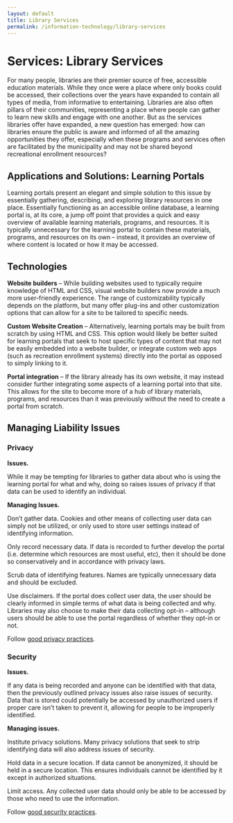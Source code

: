 ```yaml
---
layout: default
title: Library Services
permalink: /information-technology/library-services
---
```

# Services: Library Services

For many people, libraries are their premier source of free, accessible education materials. While they once were a place where only books could be accessed, their collections over the years have expanded to contain all types of media, from informative to entertaining. Libraries are also often pillars of their communities, representing a place where people can gather to learn new skills and engage with one another. But as the services libraries offer have expanded, a new question has emerged: how can libraries ensure the public is aware and informed of all the amazing opportunities they offer, especially when these programs and services often are facilitated by the municipality and may not be shared beyond recreational enrollment resources?

## Applications and Solutions: Learning Portals

Learning portals present an elegant and simple solution to this issue by essentially gathering, describing, and exploring library resources in one place. Essentially functioning as an accessible online database, a learning portal is, at its core, a jump off point that provides a quick and easy overview of available learning materials, programs, and resources. It is typically unnecessary for the learning portal to contain these materials, programs, and resources on its own – instead, it provides an overview of where content is located or how it may be accessed.

## Technologies

**Website builders** – While building websites used to typically require knowledge of HTML and CSS, visual website builders now provide a much more user-friendly experience. The range of customizability typically depends on the platform, but many offer plug-ins and other customization options that can allow for a site to be tailored to specific needs.

**Custom Website Creation** – Alternatively, learning portals may be built from scratch by using HTML and CSS. This option would likely be better suited for learning portals that seek to host specific types of content that may not be easily embedded into a website builder, or integrate custom web apps (such as recreation enrollment systems) directly into the portal as opposed to simply linking to it.

**Portal integration** – If the library already has its own website, it may instead consider further integrating some aspects of a learning portal into that site. This allows for the site to become more of a hub of library materials, programs, and resources than it was previously without the need to create a portal from scratch. 

## Managing Liability Issues

### Privacy

**Issues.** 

While it may be tempting for libraries to gather data about who is using the learning portal for what and why, doing so raises issues of privacy if that data can be used to identify an individual. 

**Managing Issues.**

Don’t gather data. Cookies and other means of collecting user data can simply not be utilized, or only used to store user settings instead of identifying information.

Only record necessary data. If data is recorded to further develop the portal (i.e. determine which resources are most useful, etc), then it should be done so conservatively and in accordance with privacy laws. 

Scrub data of identifying features. Names are typically unnecessary data and should be excluded. 

Use disclaimers. If the portal does collect user data, the user should be clearly informed in simple terms of what data is being collected and why. Libraries may also  choose to make their data collecting opt-in – although users should be able to use the portal regardless of whether they opt-in or not.

Follow [good privacy practices](https://cippic-ca.github.io/SmartCityToolkit/privacy.html).

### Security

**Issues.** 

If any data is being recorded and anyone can be identified with that data, then the previously outlined privacy issues also raise issues of security. Data that is stored could potentially be accessed by unauthorized users if proper care isn’t taken to prevent it, allowing for people to be improperly identified.

**Managing issues.**

Institute privacy solutions. Many privacy solutions that seek to strip identifying data will also address issues of security. 

Hold data in a secure location. If data cannot be anonymized, it should be held in a secure location. This ensures individuals cannot be identified by it except in authorized situations.

Limit access. Any collected user data should only be able to be accessed by those who need to use the information.

Follow [good security practices](https://cippic-ca.github.io/SmartCityToolkit/security.html).
